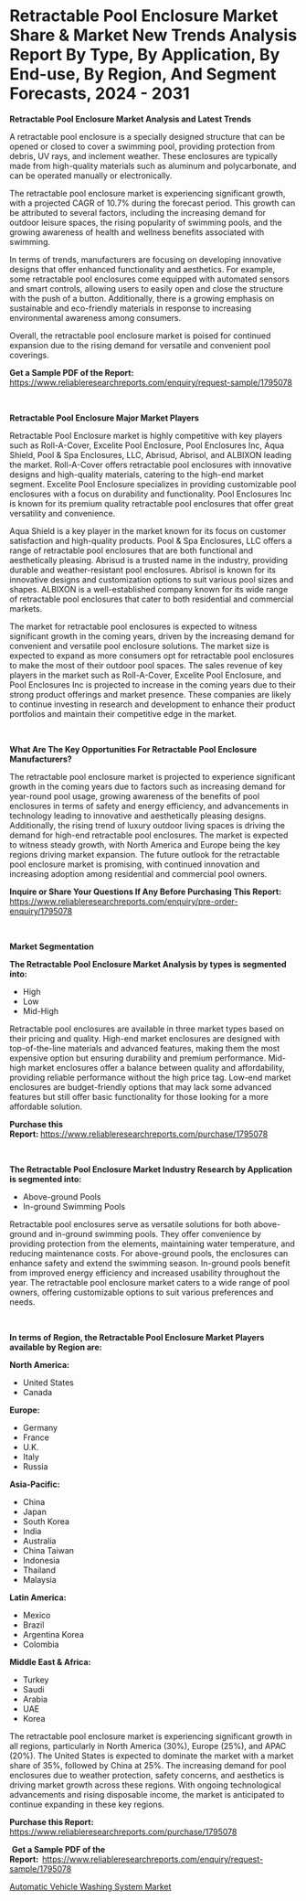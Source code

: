 <p><h1>Retractable Pool Enclosure Market Share & Market New Trends Analysis Report By Type, By Application, By End-use, By Region, And Segment Forecasts, 2024 - 2031</h1></p><p><strong>Retractable Pool Enclosure Market Analysis and Latest Trends</strong></p>
<p><p>A retractable pool enclosure is a specially designed structure that can be opened or closed to cover a swimming pool, providing protection from debris, UV rays, and inclement weather. These enclosures are typically made from high-quality materials such as aluminum and polycarbonate, and can be operated manually or electronically.</p><p>The retractable pool enclosure market is experiencing significant growth, with a projected CAGR of 10.7% during the forecast period. This growth can be attributed to several factors, including the increasing demand for outdoor leisure spaces, the rising popularity of swimming pools, and the growing awareness of health and wellness benefits associated with swimming.</p><p>In terms of trends, manufacturers are focusing on developing innovative designs that offer enhanced functionality and aesthetics. For example, some retractable pool enclosures come equipped with automated sensors and smart controls, allowing users to easily open and close the structure with the push of a button. Additionally, there is a growing emphasis on sustainable and eco-friendly materials in response to increasing environmental awareness among consumers.</p><p>Overall, the retractable pool enclosure market is poised for continued expansion due to the rising demand for versatile and convenient pool coverings.</p></p>
<p><strong>Get a Sample PDF of the Report:&nbsp;</strong> <a href="https://www.reliableresearchreports.com/enquiry/request-sample/1795078">https://www.reliableresearchreports.com/enquiry/request-sample/1795078</a></p>
<p>&nbsp;</p>
<p><strong>Retractable Pool Enclosure Major Market Players</strong></p>
<p><p>Retractable Pool Enclosure market is highly competitive with key players such as Roll-A-Cover, Excelite Pool Enclosure, Pool Enclosures Inc, Aqua Shield, Pool & Spa Enclosures, LLC, Abrisud, Abrisol, and ALBIXON leading the market. Roll-A-Cover offers retractable pool enclosures with innovative designs and high-quality materials, catering to the high-end market segment. Excelite Pool Enclosure specializes in providing customizable pool enclosures with a focus on durability and functionality. Pool Enclosures Inc is known for its premium quality retractable pool enclosures that offer great versatility and convenience.</p><p>Aqua Shield is a key player in the market known for its focus on customer satisfaction and high-quality products. Pool & Spa Enclosures, LLC offers a range of retractable pool enclosures that are both functional and aesthetically pleasing. Abrisud is a trusted name in the industry, providing durable and weather-resistant pool enclosures. Abrisol is known for its innovative designs and customization options to suit various pool sizes and shapes. ALBIXON is a well-established company known for its wide range of retractable pool enclosures that cater to both residential and commercial markets.</p><p>The market for retractable pool enclosures is expected to witness significant growth in the coming years, driven by the increasing demand for convenient and versatile pool enclosure solutions. The market size is expected to expand as more consumers opt for retractable pool enclosures to make the most of their outdoor pool spaces. The sales revenue of key players in the market such as Roll-A-Cover, Excelite Pool Enclosure, and Pool Enclosures Inc is projected to increase in the coming years due to their strong product offerings and market presence. These companies are likely to continue investing in research and development to enhance their product portfolios and maintain their competitive edge in the market.</p></p>
<p>&nbsp;</p>
<p><strong>What Are The Key Opportunities For Retractable Pool Enclosure Manufacturers?</strong></p>
<p><p>The retractable pool enclosure market is projected to experience significant growth in the coming years due to factors such as increasing demand for year-round pool usage, growing awareness of the benefits of pool enclosures in terms of safety and energy efficiency, and advancements in technology leading to innovative and aesthetically pleasing designs. Additionally, the rising trend of luxury outdoor living spaces is driving the demand for high-end retractable pool enclosures. The market is expected to witness steady growth, with North America and Europe being the key regions driving market expansion. The future outlook for the retractable pool enclosure market is promising, with continued innovation and increasing adoption among residential and commercial pool owners.</p></p>
<p><strong>Inquire or Share Your Questions If Any Before Purchasing This Report:</strong> <a href="https://www.reliableresearchreports.com/enquiry/pre-order-enquiry/1795078">https://www.reliableresearchreports.com/enquiry/pre-order-enquiry/1795078</a></p>
<p>&nbsp;</p>
<p><strong>Market Segmentation</strong></p>
<p><strong>The Retractable Pool Enclosure Market Analysis by types is segmented into:</strong></p>
<p><ul><li>High</li><li>Low</li><li>Mid-High</li></ul></p>
<p><p>Retractable pool enclosures are available in three market types based on their pricing and quality. High-end market enclosures are designed with top-of-the-line materials and advanced features, making them the most expensive option but ensuring durability and premium performance. Mid-high market enclosures offer a balance between quality and affordability, providing reliable performance without the high price tag. Low-end market enclosures are budget-friendly options that may lack some advanced features but still offer basic functionality for those looking for a more affordable solution.</p></p>
<p><strong>Purchase this Report:&nbsp;</strong><a href="https://www.reliableresearchreports.com/purchase/1795078">https://www.reliableresearchreports.com/purchase/1795078</a></p>
<p>&nbsp;</p>
<p><strong>The Retractable Pool Enclosure Market Industry Research by Application is segmented into:</strong></p>
<p><ul><li>Above-ground Pools</li><li>In-ground Swimming Pools</li></ul></p>
<p><p>Retractable pool enclosures serve as versatile solutions for both above-ground and in-ground swimming pools. They offer convenience by providing protection from the elements, maintaining water temperature, and reducing maintenance costs. For above-ground pools, the enclosures can enhance safety and extend the swimming season. In-ground pools benefit from improved energy efficiency and increased usability throughout the year. The retractable pool enclosure market caters to a wide range of pool owners, offering customizable options to suit various preferences and needs.</p></p>
<p>&nbsp;</p>
<p><strong>In terms of Region, the Retractable Pool Enclosure Market Players available by Region are:</strong></p>
<p>
    <p> <strong> North America: </strong>
        <ul>
            <li>United States</li>
            <li>Canada</li>
        </ul>
        </p> 
    <p> <strong> Europe: </strong>
        <ul>
            <li>Germany</li>
            <li>France</li>
            <li>U.K.</li>
            <li>Italy</li>
            <li>Russia</li>
        </ul>
        </p> 
    <p> <strong> Asia-Pacific: </strong>
        <ul>
            <li>China</li>
            <li>Japan</li>
            <li>South Korea</li>
            <li>India</li>
            <li>Australia</li>
            <li>China Taiwan</li>
            <li>Indonesia</li>
            <li>Thailand</li>
            <li>Malaysia</li>
        </ul>
        </p> 
    <p> <strong> Latin America: </strong>
        <ul>
            <li>Mexico</li>
            <li>Brazil</li>
            <li>Argentina Korea</li>
            <li>Colombia</li>
        </ul>
        </p> 
    <p> <strong> Middle East & Africa: </strong>
        <ul>
            <li>Turkey</li>
            <li>Saudi</li>
            <li>Arabia</li>
            <li>UAE</li>
            <li>Korea</li>
        </ul>
    </p>
    </p>
<p><p>The retractable pool enclosure market is experiencing significant growth in all regions, particularly in North America (30%), Europe (25%), and APAC (20%). The United States is expected to dominate the market with a market share of 35%, followed by China at 25%. The increasing demand for pool enclosures due to weather protection, safety concerns, and aesthetics is driving market growth across these regions. With ongoing technological advancements and rising disposable income, the market is anticipated to continue expanding in these key regions.</p></p>
<p><strong>Purchase this Report: </strong><a href="https://www.reliableresearchreports.com/purchase/1795078">https://www.reliableresearchreports.com/purchase/1795078</a></p>
<p>&nbsp;<strong>Get a Sample PDF of the Report:&nbsp;&nbsp;</strong><a href="https://www.reliableresearchreports.com/enquiry/request-sample/1795078">https://www.reliableresearchreports.com/enquiry/request-sample/1795078</a></p>
<p><strong></strong></p>
<p><p><a href="https://metal-farmhouse-e95.notion.site/Automatic-Vehicle-Washing-System-Market-Provides-a-Comprehensive-Analysis-Including-a-Macro-Overview-9d43d1381b7747c9be09e119a15b4286">Automatic Vehicle Washing System Market</a></p></p>